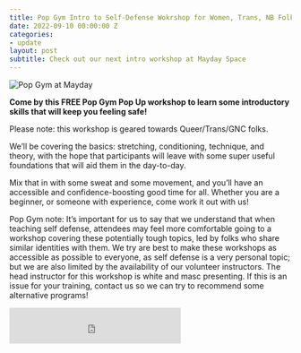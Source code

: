 ```yaml
---
title: Pop Gym Intro to Self-Defense Wokrshop for Women, Trans, NB Folk at Mayday Space!
date: 2022-09-10 00:00:00 Z
categories:
- update
layout: post
subtitle: Check out our next intro workshop at Mayday Space
---
```


![Pop Gym at Mayday](/assets/popgymmaydayflyer)


**Come by this FREE Pop Gym Pop Up workshop to learn some introductory skills that will keep you feeling safe!**

Please note: this workshop is geared towards Queer/Trans/GNC folks.

We’ll be covering the basics: stretching, conditioning, technique, and theory, with the hope that participants will leave with some super useful foundations that will aid them in the day-to-day.

Mix that in with some sweat and some movement, and you’ll have an accessible and confidence-boosting good time for all. Whether you are a beginner, or someone with experience, come work it out with us!

Pop Gym note: It’s important for us to say that we understand that when teaching self defense, attendees may feel more comfortable going to a workshop covering these potentially tough topics, led by folks who share similar identities with them. We try are best to make these workshops as accessible as possible to everyone, as self defense is a very personal topic; but we are also limited by the availability of our volunteer instructors. The head instructor for this workshop is white and masc presenting. If this is an issue for your training, contact us so we can try to recommend some alternative programs!

<iframe src="https://withfriends.co/pop_gym/embed/raw:kind=Join" width="306" height="64" frameborder="0"></iframe>
